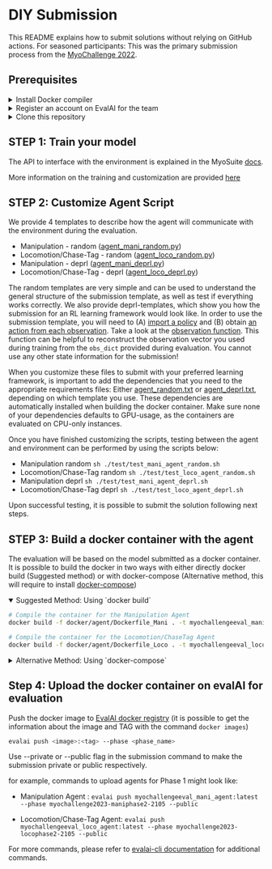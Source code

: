 # DIY Submission
This README explains how to submit solutions without relying on GitHub actions. For seasoned participants: This was the primary submission process from the [MyoChallenge 2022](https://github.com/ET-BE/myoChallengeEval).

## Prerequisites
<details closed>
<summary>Install Docker compiler</summary>

Install docker following the [instructions](https://docs.docker.com/get-docker/). Once installed, you can compile the docker containers for the 2 agents with the following scripts:

Note: Do not use `sudo` privileges, rather manage Docker as a [non-root user](https://docs.docker.com/engine/install/linux-postinstall/). Building the docker with root privileges might cause problems during the evalai submission.
</details>

<details closed>
<summary>Register an account on EvalAI for the team</summary>

Install EvalAI Command Line Interface (*evalai-cli*)
```bash
pip install "evalai>=1.3.13"
```

You might need to install evalai dependencies first:

```bash
sudo apt-get install libxml2-dev libxslt-dev
```

[⚠️ IMPORTANT ⚠️] Each team needs to be registered to obtain a specific token to identify it (see [instructions](https://evalai.readthedocs.io/en/latest/participate.html)). After registration, it is possible to add the EvalAI account token to via evalai-cli (full list of commands [here](https://cli.eval.ai/)) with the following command:
``` bash
# Register the tocken to identify your contribution
evalai set_token <your EvalAI participant token>
# Test that the registration was successful. MyoChallenge needs to be in the list returned
evalai challenges --participant
```

</details>

<details closed>
<summary>Clone this repository </summary>

Clone this repository to have access to all needed files:
```bash
# Clone the repository
git clone https://github.com/MyoHub/myochallenge_2023eval.git
# Enter into the root path
cd myochallenge_2023eval
# Install dependencies and tests
source ./setup.sh
```
</details>

## STEP 1: Train your model
The API to interface with the environment is explained in the MyoSuite [docs](https://myosuite.readthedocs.io/en/latest/).

More information on the training and customization are provided [here](./agent/TrainingPolicies.md)

<!-- For this challenge you might want to try the `myoChallengeRelocateP1-v0` for a quick test of training a policy (it should take ~2h on a regular laptop) and test the evaluation process. -->

## STEP 2: Customize Agent Script
We provide 4 templates to describe how the agent will communicate with the environment during the evaluation.
-  Manipulation - random ([agent_mani_random.py](../agent/agent_mani_random.py))
-  Locomotion/Chase-Tag - random ([agent_loco_random.py](../agent/agent_loco_random.py))
-  Manipulation - deprl ([agent_mani_deprl.py](../agent/agent_mani_deprl.py))
-  Locomotion/Chase-Tag - deprl ([agent_loco_deprl.py](../agent/agent_loco_deprl.py))

The random templates are very simple and can be used to understand the general structure of the submission template, as well as test if everything works correctly.
We also provide deprl-templates, which show you how the submission for an RL learning framework would look like. 
In order to use the submission template, you will need to (A) [import a policy](https://github.com/MyoHub/myochallenge_2023eval/blob/main/agent/agent_loco_deprl.py#L59) and (B) obtain [an action from each observation](https://github.com/MyoHub/myochallenge_2023eval/blob/main/agent/agent_loco_deprl.py#L80). Take a look at the [observation function](https://github.com/MyoHub/myochallenge_2023eval/blob/main/agent/agent_loco_deprl.py#L8). This function can be helpful to reconstruct the observation vector you used during training from the `obs_dict` provided during evaluation. You cannot use any other state information for the submission!

When you customize these files to submit with your preferred learning framework, is important to add the dependencies that you need to the appropriate requirements files: Either  [agent_random.txt](../requirements/agent_random.txt) or [agent_deprl.txt](../requirements/agent_deprl.txt), depending on which template you use. These dependencies are automatically installed when building the docker container.
Make sure none of your dependencies defaults to GPU-usage, as the containers are evaluated on CPU-only instances.

Once you have finished customizing the scripts, testing between the agent and environment can be performed by using the scripts below:
- Manipulation random `sh ./test/test_mani_agent_random.sh`
- Locomotion/Chase-Tag random `sh ./test/test_loco_agent_random.sh`
- Manipulation deprl `sh ./test/test_mani_agent_deprl.sh`
- Locomotion/Chase-Tag deprl `sh ./test/test_loco_agent_deprl.sh`

Upon successful testing, it is possible to submit the solution following next steps.

## STEP 3: Build a docker container with the agent
The evaluation will be based on the model submitted as a docker container. It is possible to build the docker in two ways with either directly docker build (Suggested method) or with docker-compose (Alternative method, this will require to install [docker-compose](https://docs.docker.com/compose/install/))
<details open>
<summary>Suggested Method: Using `docker build`</summary>

``` bash
# Compile the container for the Manipulation Agent
docker build -f docker/agent/Dockerfile_Mani . -t myochallengeeval_mani_agent

# Compile the container for the Locomotion/ChaseTag Agent
docker build -f docker/agent/Dockerfile_Loco . -t myochallengeeval_loco_agent
```
</details>

<details close>
<summary>Alternative Method: Using `docker-compose`</summary>


``` bash
# Compile the container for the Mani Agent
docker-compose -f docker-compose-ManiAgent.yml up --build

# Compile the container for the Locomotion/Chase-Tag Agent
docker-compose -f docker-compose-LocoAgent.yml up --build
```
</br>
</details>

## Step 4: Upload the docker container on evalAI for evaluation

Push the docker image to [EvalAI docker registry](https://eval.ai/web/challenges/challenge-page/2105/submission) (it is possible to get the information about the image and TAG with the command `docker images`)

```bash
evalai push <image>:<tag> --phase <phase_name>
```
Use --private or --public flag in the submission command to make the submission private or public respectively.

for example, commands to upload agents for Phase 1 might look like:
- Manipulation Agent : `evalai push myochallengeeval_mani_agent:latest --phase myochallenge2023-maniphase2-2105 --public`

- Locomotion/Chase-Tag Agent: `evalai push myochallengeeval_loco_agent:latest --phase myochallenge2023-locophase2-2105 --public`

<!-- and, for Phase 2 might look like:

- Manipulation Agent : `evalai push Dockerfile_Mani:latest --phase myochallenge2023-maniphase2-2105 --public`

- Locomotion/Chase-Tag Agent: `evalai push Dockerfile_Loco:latest --phase myochallenge2023-locophase2-2105 --public`
 -->

For more commands, please refer to [evalai-cli documentation](https://cli.eval.ai/) for additional commands.
